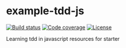 # example-tdd-js
[![Build status][travis-svg]][travis]
[![Code coverage][codecov-svg]][codecov]
[![License][license-svg]][license]

[travis]: https://travis-ci.org/zugarzeeker/example-tdd-js
[travis-svg]: https://img.shields.io/travis/zugarzeeker/example-tdd-js.svg?style=flat
[codecov]: https://codecov.io/gh/zugarzeeker/example-tdd-js/src/master/README.md
[codecov-svg]: https://img.shields.io/codecov/c/github/zugarzeeker/example-tdd-js.svg
[license]: https://opensource.org/licenses/MIT
[license-svg]: https://img.shields.io/badge/license-MIT-blue.svg

Learning tdd in javascript resources for starter
